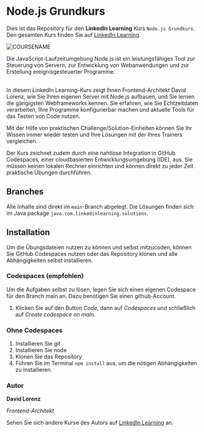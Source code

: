 # Node.js Grundkurs

Dies ist das Repository für den **LinkedIn Learning** Kurs `Node.js Grundkurs`. Den gesamten Kurs finden Sie auf [LinkedIn Learning][lil-course-url].

![COURSENAME][lil-thumbnail-url] 

Die JavaScript-Laufzeitumgebung Node.js ist ein leistungsfähiges Tool zur Steuerung von Servern, zur Entwicklung von Webanwendungen und zur Erstellung ereignisgesteuerter Programme.<br><br>

In diesem LinkedIn Learning-Kurs zeigt Ihnen Frontend-Architekt David Lorenz, wie Sie Ihren eigenen Server mit Node.js aufbauen, und Sie lernen die gängigsten Webframeworks kennen. Sie erfahren, wie Sie Echtzeitdaten verarbeiten, Ihre Programme konfigurierbar machen und aktuelle Tools für das Testen von Code nutzen.

Mit der Hilfe von praktischen Challenge/Solution-Einheiten können Sie Ihr Wissen immer wieder testen und Ihre Lösungen mit der Ihres Trainers vergleichen.

Der Kurs zeichnet zudem durch eine nahtlose Integration in GitHub Codespaces, einer cloudbasierten Entwicklungsumgebung (IDE), aus. Sie müssen keinen lokalen Rechner einrichten und können direkt zu jeder Zeit praktische Übungen durchführen. 

## Branches

Alle Inhalte sind direkt im `main`-Branch abgelegt.
Die Lösungen finden sich im Java package `java.com.linkedinlearning.solutions`.

## Installation

Um die Übungsdateien nutzen zu können und selbst mitzucoden, können Sie GitHub Codespaces nutzen oder das Repository klonen und alle Abhängigkeiten selbst installieren.

### Codespaces (empfohlen)
Um die Aufgaben selbst zu lösen, legen Sie sich einen eigenen Codespace für den Branch main an. Dazu benötigen Sie einen github-Account.

1. Klicken Sie auf den Button *Code*, dann auf *Codespaces* und schließlich auf *Create codespace on main*.

### Ohne Codespaces
1. Installieren Sie git
2. Installieren Sie node
3. Klonen Sie das Repository
4. Führen Sie im Terminal ``npm install`` aus, um die nötigen Abhängigkeiten zu installieren.

### Autor

**David Lorenz**

_Frontend-Architekt_

Sehen Sie sich andere Kurse des Autors auf [LinkedIn Learning](https://www.linkedin.com/learning/instructors/david-lorenz) an.

[0]: # (Replace these placeholder URLs with actual course URLs)
[lil-course-url]: https://www.linkedin.com/learning/node-js-grundkurs
[lil-thumbnail-url]: https://media.licdn.com/dms/image/D560DAQG4b2-PqyJP3g/learning-public-crop_675_1200/0/1692352184992?e=2147483647&v=beta&t=oE5HAVYEPAHbIgS_HYkCgUXYqXxO7kCG9gfy2R0pgmo

